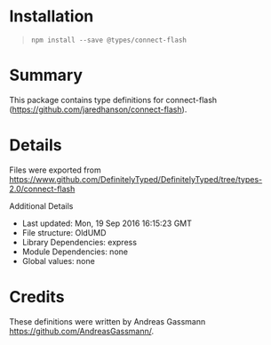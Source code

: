 # Installation
> `npm install --save @types/connect-flash`

# Summary
This package contains type definitions for connect-flash (https://github.com/jaredhanson/connect-flash).

# Details
Files were exported from https://www.github.com/DefinitelyTyped/DefinitelyTyped/tree/types-2.0/connect-flash

Additional Details
 * Last updated: Mon, 19 Sep 2016 16:15:23 GMT
 * File structure: OldUMD
 * Library Dependencies: express
 * Module Dependencies: none
 * Global values: none

# Credits
These definitions were written by Andreas Gassmann <https://github.com/AndreasGassmann/>.
